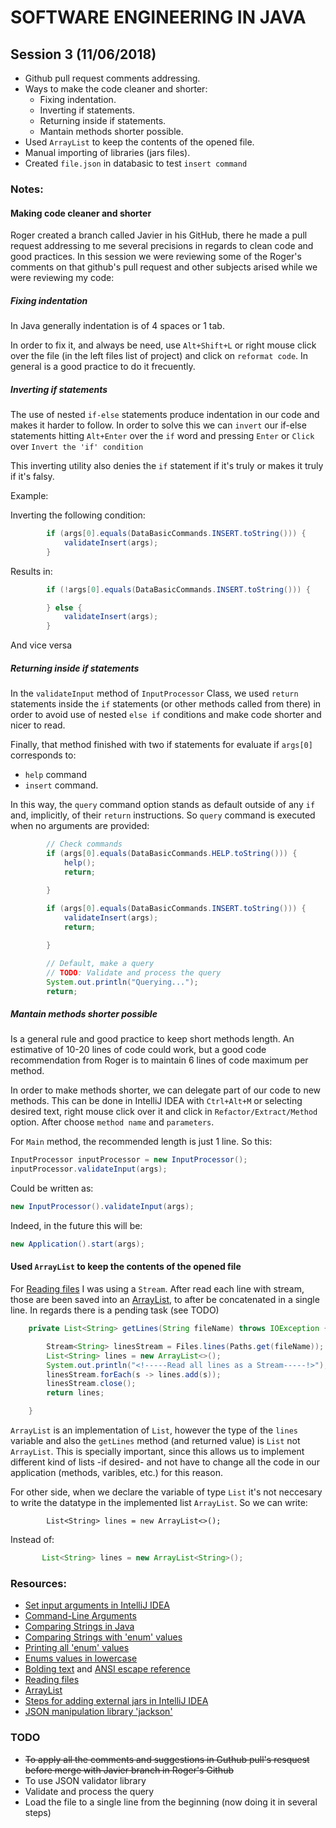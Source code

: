 # SOFTWARE ENGINEERING IN JAVA

## Session 3 (11/06/2018)
- Github pull request comments addressing.
- Ways to make the code cleaner and shorter:
	- Fixing indentation.
	- Inverting if statements.
	- Returning inside if statements.
	- Mantain methods shorter possible.	
- Used `ArrayList` to keep the contents of the opened file.
- Manual importing of libraries (jars files).
- Created `file.json` in databasic to test `insert command`

### Notes:

#### Making code cleaner and shorter
Roger created a branch called Javier in his GitHub, there he made a pull request addressing to me several precisions in regards to clean code and good practices. In this session we were reviewing some of the Roger's comments on that github's pull request and other subjects arised while we were reviewing my code:

##### Fixing indentation

In Java generally indentation is of 4 spaces or 1 tab. 

In order to fix it, and always be need, use `Alt+Shift+L` or right mouse click over the file (in the left files list of project) and click on `reformat code`. In general is a good practice to do it frecuently.

##### Inverting if statements

The use of nested `if-else` statements produce indentation in our code and makes it harder to follow. In order to solve this we can `invert` our if-else statements hitting `Alt+Enter` over the `if` word and pressing `Enter` or `Click` over `Invert the 'if' condition`

This inverting utility also denies the `if` statement if it's truly or makes it truly if it's falsy. 

Example:

Inverting the following condition:

```java
		if (args[0].equals(DataBasicCommands.INSERT.toString())) {
			validateInsert(args);
		}
```

Results in:
```java
		if (!args[0].equals(DataBasicCommands.INSERT.toString())) {

		} else {
			validateInsert(args);
		}
```
And vice versa

##### Returning inside if statements 

In the `validateInput` method of `InputProcessor` Class, we used `return` statements inside the `if` statements (or other methods called from there) in order to avoid use of nested `else if` conditions and make code shorter and nicer to read.

Finally, that method finished with two if statements for evaluate if `args[0]` corresponds to:
- `help` command 
- `insert` command. 

In this way, the `query` command option stands as default outside of any `if` and, implicitly, of their `return` instructions. So `query` command is executed when no arguments are provided:
```java
        // Check commands
        if (args[0].equals(DataBasicCommands.HELP.toString())) {  
            help();
            return;

        }
        
        if (args[0].equals(DataBasicCommands.INSERT.toString())) {
            validateInsert(args);
            return;            

        }

        // Default, make a query
        // TODO: Validate and process the query
        System.out.println("Querying...");
        return;
```

##### Mantain methods shorter possible

Is a general rule and good practice to keep short methods length. An estimative of 10-20 lines of code could work, but a good code recommendation from Roger is to maintain 6 lines of code maximum per method.

In order to make methods shorter, we can delegate part of our code to new methods. This can be done in IntelliJ IDEA with `Ctrl+Alt+M` or selecting desired text, right mouse click over it and click in `Refactor/Extract/Method` option. After choose `method name` and `parameters`.

For `Main` method, the recommended length is just 1 line. So this: 
```java
InputProcessor inputProcessor = new InputProcessor();
inputProcessor.validateInput(args);
```
Could be written as:
```java
new InputProcessor().validateInput(args);
```
Indeed, in the future this will be:
```java
new Application().start(args);
```

#### Used `ArrayList` to keep the contents of the opened file

For [Reading files] I was using a `Stream`. After read each line with stream, those are been saved into an [ArrayList], to after be concatenated in a single line. In regards there is a pending task (see TODO)

```java
    private List<String> getLines(String fileName) throws IOException {

        Stream<String> linesStream = Files.lines(Paths.get(fileName));
        List<String> lines = new ArrayList<>();
        System.out.println("<!-----Read all lines as a Stream-----!>");
        linesStream.forEach(s -> lines.add(s));
        linesStream.close();
        return lines;

    }
```

`ArrayList` is an implementation of `List`, however the type of the `lines` variable and also the `getLines` method (and returned value) is `List` not `ArrayList`. This is specially important, since this allows us to implement different kind of lists -if desired- and not have to change all the code in our application (methods, varibles, etc.) for this reason.

For other side, when we declare the variable of type `List` it's not neccesary to write the datatype in the implemented list `ArrayList`. So we can write:
```jav
        List<String> lines = new ArrayList<>();
```
Instead of:
```java
       List<String> lines = new ArrayList<String>();
```

### Resources:
- [Set input arguments in IntelliJ IDEA](https://stackoverflow.com/a/11159341)
- [Command-Line Arguments](https://docs.oracle.com/javase/tutorial/essential/environment/cmdLineArgs.html)
- [Comparing Strings in Java](https://stackoverflow.com/a/513839)
- [Comparing Strings with 'enum' values](https://stackoverflow.com/a/9858135)
- [Printing all 'enum' values](https://stackoverflow.com/a/14413618)
- [Enums values in lowercase](https://stackoverflow.com/a/26893053)
- [Bolding text](https://stackoverflow.com/a/29109958) and [ANSI escape reference](http://ascii-table.com/ansi-escape-sequences.php)
- [Reading files]
- [ArrayList]
- [Steps for adding external jars in IntelliJ IDEA](https://stackoverflow.com/a/1051705)
- [JSON manipulation library 'jackson'](http://repo1.maven.org/maven2/com/fasterxml/jackson/core/jackson-core/2.9.5/)

[Reading files]: https://examples.javacodegeeks.com/core-java/java-8-read-file-line-line-example/
[ArrayList]: https://docs.oracle.com/javase/8/docs/api/java/util/ArrayList.html

### TODO

- ~~To apply all the comments and suggestions in Guthub pull's resquest before merge with Javier branch in Roger's Github~~
- To use JSON validator library 
- Validate and process the query
- Load the file to a single line from the beginning (now doing it in several steps)